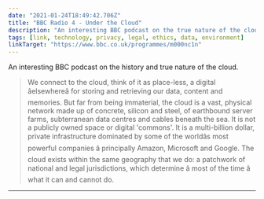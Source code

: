 ```yaml
---
date: "2021-01-24T18:49:42.706Z"
title: "BBC Radio 4 - Under the Cloud"
description: "An interesting BBC podcast on the true nature of the cloud"
tags: [link, technology, privacy, legal, ethics, data, environment]
linkTarget: "https://www.bbc.co.uk/programmes/m000nc1n"
---
```

An interesting BBC podcast on the history and true nature of the cloud.

> We connect to the cloud, think of it as place-less, a digital âelsewhereâ for storing and retrieving our data, content and memories. But far from being immaterial, the cloud is a vast, physical network made up of concrete, silicon and steel, of earthbound server farms, subterranean data centres and cables beneath the sea. It is not a publicly owned space or digital 'commons'. It is a multi-billion dollar, private infrastructure dominated by some of the worldâs most powerful companies â principally Amazon, Microsoft and Google. The cloud exists within the same geography that we do: a patchwork of national and legal jurisdictions, which determine â most of the time â what it can and cannot do.
---
